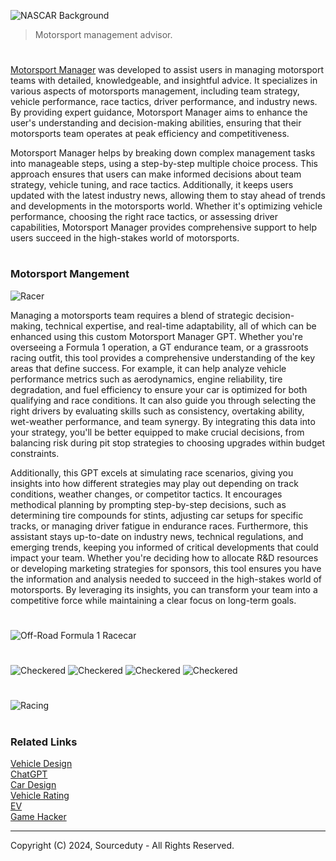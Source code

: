 ![NASCAR Background](https://github.com/user-attachments/assets/410b7fa0-f8a3-4669-a825-9b20a90e9c3e)

> Motorsport management advisor.

#

[Motorsport Manager](https://chatgpt.com/g/g-Nzf0ODyfB-motorsport-manager) was developed to assist users in managing motorsport teams with detailed, knowledgeable, and insightful advice. It specializes in various aspects of motorsports management, including team strategy, vehicle performance, race tactics, driver performance, and industry news. By providing expert guidance, Motorsport Manager aims to enhance the user's understanding and decision-making abilities, ensuring that their motorsports team operates at peak efficiency and competitiveness.

Motorsport Manager helps by breaking down complex management tasks into manageable steps, using a step-by-step multiple choice process. This approach ensures that users can make informed decisions about team strategy, vehicle tuning, and race tactics. Additionally, it keeps users updated with the latest industry news, allowing them to stay ahead of trends and developments in the motorsports world. Whether it's optimizing vehicle performance, choosing the right race tactics, or assessing driver capabilities, Motorsport Manager provides comprehensive support to help users succeed in the high-stakes world of motorsports.

#
### Motorsport Mangement

![Racer](https://github.com/user-attachments/assets/6de37a50-63f6-4a99-bf8c-01b91b6f664f)

Managing a motorsports team requires a blend of strategic decision-making, technical expertise, and real-time adaptability, all of which can be enhanced using this custom Motorsport Manager GPT. Whether you're overseeing a Formula 1 operation, a GT endurance team, or a grassroots racing outfit, this tool provides a comprehensive understanding of the key areas that define success. For example, it can help analyze vehicle performance metrics such as aerodynamics, engine reliability, tire degradation, and fuel efficiency to ensure your car is optimized for both qualifying and race conditions. It can also guide you through selecting the right drivers by evaluating skills such as consistency, overtaking ability, wet-weather performance, and team synergy. By integrating this data into your strategy, you'll be better equipped to make crucial decisions, from balancing risk during pit stop strategies to choosing upgrades within budget constraints.

Additionally, this GPT excels at simulating race scenarios, giving you insights into how different strategies may play out depending on track conditions, weather changes, or competitor tactics. It encourages methodical planning by prompting step-by-step decisions, such as determining tire compounds for stints, adjusting car setups for specific tracks, or managing driver fatigue in endurance races. Furthermore, this assistant stays up-to-date on industry news, technical regulations, and emerging trends, keeping you informed of critical developments that could impact your team. Whether you're deciding how to allocate R&D resources or developing marketing strategies for sponsors, this tool ensures you have the information and analysis needed to succeed in the high-stakes world of motorsports. By leveraging its insights, you can transform your team into a competitive force while maintaining a clear focus on long-term goals.

#
![Off-Road Formula 1 Racecar](https://github.com/user-attachments/assets/a0ddf67c-409d-4a7a-a519-08f71221b754)
#
![Checkered](https://github.com/user-attachments/assets/87cc0daa-e4d6-493b-9665-76b08252c11b) ![Checkered](https://github.com/user-attachments/assets/87cc0daa-e4d6-493b-9665-76b08252c11b) ![Checkered](https://github.com/user-attachments/assets/87cc0daa-e4d6-493b-9665-76b08252c11b) ![Checkered](https://github.com/user-attachments/assets/87cc0daa-e4d6-493b-9665-76b08252c11b)
#
![Racing](https://github.com/user-attachments/assets/e48b9ad6-c0e1-40b9-95ef-9c72602fe7ad)

#
### Related Links

[Vehicle Design](https://github.com/sourceduty/Vehicle_Design)
<br>
[ChatGPT](https://github.com/sourceduty/ChatGPT)
<br>
[Car Design](https://github.com/sourceduty/Car_Design)
<br>
[Vehicle Rating](https://github.com/sourceduty/Vehicle_Rating)
<br>
[EV](https://github.com/sourceduty/EV)
<br>
[Game Hacker](https://github.com/sourceduty/Game_Hacker)

***
Copyright (C) 2024, Sourceduty - All Rights Reserved.
